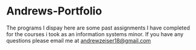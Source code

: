 # Andrews-Portfolio
The programs I dispay here are some past assignments I have completed for the courses i took as an information systems minor. If you have any questions please email me at andrewzeiser18@gmail.com
